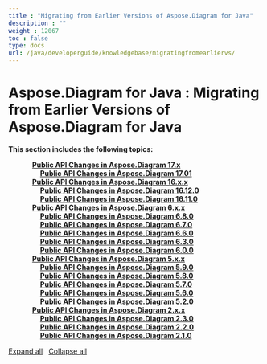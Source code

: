 ```yaml
---
title : "Migrating from Earlier Versions of Aspose.Diagram for Java" 
description : "" 
weight : 12067 
toc : false
type: docs
url: /java/developerguide/knowledgebase/migratingfromearliervs/
---
```


# Aspose.Diagram for Java : Migrating from Earlier Versions of Aspose.Diagram for Java


**This section includes the following topics:**

&nbsp;&nbsp;&nbsp;&nbsp;&nbsp;&nbsp;&nbsp;&nbsp;&nbsp;&nbsp;&nbsp;&nbsp;[**Public API Changes in Aspose.Diagram 17.x**](https://docs2.aspose.com/diagram/java/developerguide/knowledgebase/migratingfromearliervs/changesin17x/)    
&nbsp;&nbsp;&nbsp;&nbsp;&nbsp;&nbsp;&nbsp;&nbsp;&nbsp;&nbsp;&nbsp;&nbsp;&nbsp;&nbsp;&nbsp;&nbsp;[**Public API Changes in Aspose.Diagram 17.01**](https://docs2.aspose.com/diagram/java/developerguide/knowledgebase/migratingfromearliervs/changesin17x/public+api+changes+in+aspose.diagram+17.01)    
&nbsp;&nbsp;&nbsp;&nbsp;&nbsp;&nbsp;&nbsp;&nbsp;&nbsp;&nbsp;&nbsp;&nbsp;[**Public API Changes in Aspose.Diagram 16.x.x**](https://docs2.aspose.com/diagram/java/developerguide/knowledgebase/migratingfromearliervs/changesin16xx/)    
&nbsp;&nbsp;&nbsp;&nbsp;&nbsp;&nbsp;&nbsp;&nbsp;&nbsp;&nbsp;&nbsp;&nbsp;&nbsp;&nbsp;&nbsp;&nbsp;[**Public API Changes in Aspose.Diagram 16.12.0**](https://docs2.aspose.com/diagram/java/developerguide/knowledgebase/migratingfromearliervs/changesin16xx/public+api+changes+in+aspose.diagram+16.12.0)    
&nbsp;&nbsp;&nbsp;&nbsp;&nbsp;&nbsp;&nbsp;&nbsp;&nbsp;&nbsp;&nbsp;&nbsp;&nbsp;&nbsp;&nbsp;&nbsp;[**Public API Changes in Aspose.Diagram 16.11.0**](https://docs2.aspose.com/diagram/java/developerguide/knowledgebase/migratingfromearliervs/changesin16xx/public+api+changes+in+aspose.diagram+16.11.0)    
&nbsp;&nbsp;&nbsp;&nbsp;&nbsp;&nbsp;&nbsp;&nbsp;&nbsp;&nbsp;&nbsp;&nbsp;[**Public API Changes in Aspose.Diagram 6.x.x**](https://docs2.aspose.com/diagram/java/developerguide/knowledgebase/migratingfromearliervs/changesin6xx/)    
&nbsp;&nbsp;&nbsp;&nbsp;&nbsp;&nbsp;&nbsp;&nbsp;&nbsp;&nbsp;&nbsp;&nbsp;&nbsp;&nbsp;&nbsp;&nbsp;[**Public API Changes in Aspose.Diagram 6.8.0**](https://docs2.aspose.com/diagram/java/developerguide/knowledgebase/migratingfromearliervs/changesin6xx/public+api+changes+in+aspose.diagram+6.8.0)    
&nbsp;&nbsp;&nbsp;&nbsp;&nbsp;&nbsp;&nbsp;&nbsp;&nbsp;&nbsp;&nbsp;&nbsp;&nbsp;&nbsp;&nbsp;&nbsp;[**Public API Changes in Aspose.Diagram 6.7.0**](https://docs2.aspose.com/diagram/java/developerguide/knowledgebase/migratingfromearliervs/changesin6xx/public+api+changes+in+aspose.diagram+6.7.0)    
&nbsp;&nbsp;&nbsp;&nbsp;&nbsp;&nbsp;&nbsp;&nbsp;&nbsp;&nbsp;&nbsp;&nbsp;&nbsp;&nbsp;&nbsp;&nbsp;[**Public API Changes in Aspose.Diagram 6.6.0**](https://docs2.aspose.com/diagram/java/developerguide/knowledgebase/migratingfromearliervs/changesin6xx/public+api+changes+in+aspose.diagram+6.6.0)    
&nbsp;&nbsp;&nbsp;&nbsp;&nbsp;&nbsp;&nbsp;&nbsp;&nbsp;&nbsp;&nbsp;&nbsp;&nbsp;&nbsp;&nbsp;&nbsp;[**Public API Changes in Aspose.Diagram 6.3.0**](https://docs2.aspose.com/diagram/java/developerguide/knowledgebase/migratingfromearliervs/changesin6xx/public+api+changes+in+aspose.diagram+6.3.0)    
&nbsp;&nbsp;&nbsp;&nbsp;&nbsp;&nbsp;&nbsp;&nbsp;&nbsp;&nbsp;&nbsp;&nbsp;&nbsp;&nbsp;&nbsp;&nbsp;[**Public API Changes in Aspose.Diagram 6.0.0**](https://docs2.aspose.com/diagram/java/developerguide/knowledgebase/migratingfromearliervs/changesin6xx/public+api+changes+in+aspose.diagram+6.0.0)    
&nbsp;&nbsp;&nbsp;&nbsp;&nbsp;&nbsp;&nbsp;&nbsp;&nbsp;&nbsp;&nbsp;&nbsp;[**Public API Changes in Aspose.Diagram 5.x.x**](https://docs2.aspose.com/diagram/java/developerguide/knowledgebase/migratingfromearliervs/changesin5xx/)    
&nbsp;&nbsp;&nbsp;&nbsp;&nbsp;&nbsp;&nbsp;&nbsp;&nbsp;&nbsp;&nbsp;&nbsp;&nbsp;&nbsp;&nbsp;&nbsp;[**Public API Changes in Aspose.Diagram 5.9.0**](https://docs2.aspose.com/diagram/java/developerguide/knowledgebase/migratingfromearliervs/changesin5xx/public+api+changes+in+aspose.diagram+5.9.0)    
&nbsp;&nbsp;&nbsp;&nbsp;&nbsp;&nbsp;&nbsp;&nbsp;&nbsp;&nbsp;&nbsp;&nbsp;&nbsp;&nbsp;&nbsp;&nbsp;[**Public API Changes in Aspose.Diagram 5.8.0**](https://docs2.aspose.com/diagram/java/developerguide/knowledgebase/migratingfromearliervs/changesin5xx/public+api+changes+in+aspose.diagram+5.8.0)    
&nbsp;&nbsp;&nbsp;&nbsp;&nbsp;&nbsp;&nbsp;&nbsp;&nbsp;&nbsp;&nbsp;&nbsp;&nbsp;&nbsp;&nbsp;&nbsp;[**Public API Changes in Aspose.Diagram 5.7.0**](https://docs2.aspose.com/diagram/java/developerguide/knowledgebase/migratingfromearliervs/changesin5xx/public+api+changes+in+aspose.diagram+5.7.0)    
&nbsp;&nbsp;&nbsp;&nbsp;&nbsp;&nbsp;&nbsp;&nbsp;&nbsp;&nbsp;&nbsp;&nbsp;&nbsp;&nbsp;&nbsp;&nbsp;[**Public API Changes in Aspose.Diagram 5.6.0**](https://docs2.aspose.com/diagram/java/developerguide/knowledgebase/migratingfromearliervs/changesin5xx/public+api+changes+in+aspose.diagram+5.6.0)    
&nbsp;&nbsp;&nbsp;&nbsp;&nbsp;&nbsp;&nbsp;&nbsp;&nbsp;&nbsp;&nbsp;&nbsp;&nbsp;&nbsp;&nbsp;&nbsp;[**Public API Changes in Aspose.Diagram 5.2.0**](https://docs2.aspose.com/diagram/java/developerguide/knowledgebase/migratingfromearliervs/changesin5xx/public+api+changes+in+aspose.diagram+5.2.0)    
&nbsp;&nbsp;&nbsp;&nbsp;&nbsp;&nbsp;&nbsp;&nbsp;&nbsp;&nbsp;&nbsp;&nbsp;[**Public API Changes in Aspose.Diagram 2.x.x**](https://docs2.aspose.com/diagram/java/developerguide/knowledgebase/migratingfromearliervs/changesin2xx/)    
&nbsp;&nbsp;&nbsp;&nbsp;&nbsp;&nbsp;&nbsp;&nbsp;&nbsp;&nbsp;&nbsp;&nbsp;&nbsp;&nbsp;&nbsp;&nbsp;[**Public API Changes in Aspose.Diagram 2.3.0**](https://docs2.aspose.com/diagram/java/developerguide/knowledgebase/migratingfromearliervs/changesin2xx/public+api+changes+in+aspose.diagram+2.3.0)    
&nbsp;&nbsp;&nbsp;&nbsp;&nbsp;&nbsp;&nbsp;&nbsp;&nbsp;&nbsp;&nbsp;&nbsp;&nbsp;&nbsp;&nbsp;&nbsp;[**Public API Changes in Aspose.Diagram 2.2.0**](https://docs2.aspose.com/diagram/java/developerguide/knowledgebase/migratingfromearliervs/changesin2xx/public+api+changes+in+aspose.diagram+2.2.0)    
&nbsp;&nbsp;&nbsp;&nbsp;&nbsp;&nbsp;&nbsp;&nbsp;&nbsp;&nbsp;&nbsp;&nbsp;&nbsp;&nbsp;&nbsp;&nbsp;[**Public API Changes in Aspose.Diagram 2.1.0**](https://docs2.aspose.com/diagram/java/developerguide/knowledgebase/migratingfromearliervs/changesin2xx/public+api+changes+in+aspose.diagram+2.1.0)    

[Expand all](#)   [Collapse all](#)

           

